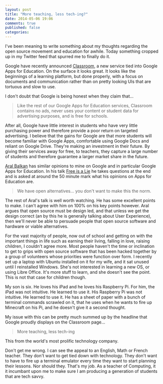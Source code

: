 ```yaml
---
layout: post
title: "More teaching, less tech-ing?"
date: 2014-05-06 19:06
comments: true
published: false
categories: 
---
```

I've been meaning to write something about my thoughts regarding the open source movement and education for awhile. Today something cropped up in my Twitter feed that spurred me to finally do it.

Google have recently announced [Classroom](http://www.google.com/edu/classroom), a new service tied into Google Apps for Education. On the surface it looks great. It looks like the beginnings of a learning platform, but done properly, with a focus on documents and communication rather than on pretty looking UIs that are tortuous and slow to use.

I don't doubt that Google is being honest when they claim that...

> Like the rest of our Google Apps for Education services, Classroom contains no ads, never uses your content or student data for advertising purposes, and is free for schools.

After all, Google have little interest in students who have very little purchasing power and therefore provide a poor return on targeted advertising. I believe that the gains for Google are that more students will become familiar with Google Apps, comfortable using Google Docs and reliant on Google Drive. They're making an investment in their future. By giving their services away for free, to teachers, they capture a large number of students and therefore guarantee a larger market share in the future.

[Aral Balkan](https://twitter.com/aral) has similar opinions to mine on Google and in particular Google Apps for Education. In his talk [Free is a Lie](http://www.youtube.com/watch?v=YwWMrDbvpzE) he takes questions at the end and is asked at around the 50 minute mark what his opinions on Apps for Education are.

> We have open alternatives... you don't want to make this the norm.

The rest of Aral's talk is well worth watching. He has some excellent points to make. I can't agree with him on 100% on his key points however. Aral argues that open source must be design led, and that unless we get the design correct (an by this he is generally talking about User Experience), then we'll never be able to persuade people that open source software and hardware or viable alternatives.

For the vast majority of people, now out of school and getting on with the important things in life such as earning their living, falling in love, raising children, I couldn't agree more. Most people haven't the time or inclination to get to grips with open source software that has been hacked together by a group of volunteers whose priorities were function over form. I recently set up a laptop with Ubuntu installed on it for my wife, and it sat unused until I reinstalled Windows. She's not interested in learning a new OS, or using Libre Office. It's more stuff to learn, and she doesn't see the point. This is not that case for children though.

My son is six. He loves his iPad and he loves his Raspberry Pi. For him, the iPad was not intuitive. He learned to use it. His Raspberry Pi was not intuitive. He learned to use it. He has a sheet of paper with a bunch of terminal commands scrawled on it, that he uses when he wants to fire up Minecraft on his Pi, and he doesn't give it a second thought.


My issue with this can be pretty much summed up by the headline that Google proudly displays on the Classroom page...

> More teaching, less tech-ing

This from the world's most prolific technology company.

Don't get me wrong. I can see the appeal to an English, Math or French teacher. They don't want to get tied down with technology. They don't want to have to fire up a terminal emulator every time they want to start planning their lessons. Nor should they. That's my job. As a teacher of Computing, it it incumbant upon me to make sure I am producing a generation of students that are tech savvy.

